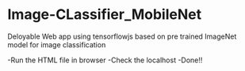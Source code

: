 # Image-CLassifier_MobileNet
Deloyable Web app using tensorflowjs based on pre trained ImageNet model for image classification


-Run the HTML file in browser
-Check the localhost
-Done!!





